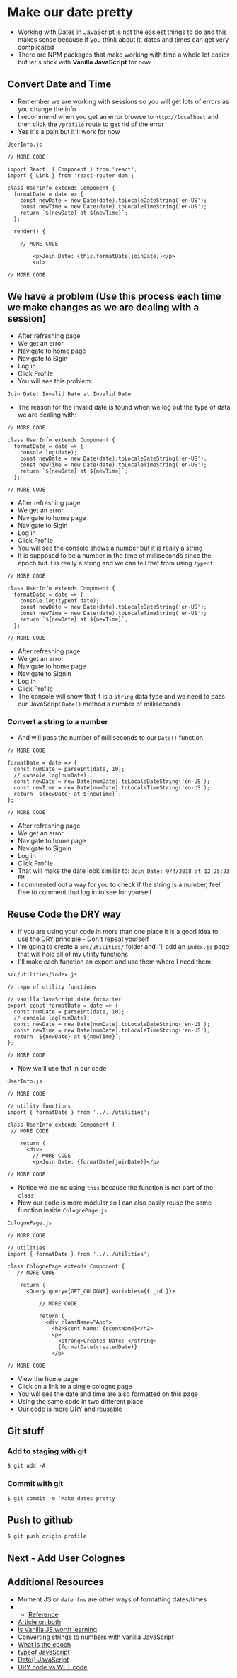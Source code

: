 # Make our date pretty
* Working with Dates in JavaScript is not the easiest things to do and this makes sense because if you think about it, dates and times can get very complicated
* There are NPM packages that make working with time a whole lot easier but let's stick with **Vanilla JavaScript** for now

## Convert Date and Time
* Remember we are working with sessions so you will get lots of errors as you change the info
* I recommend when you get an error browse to `http://localhost` and then click the `/profile` route to get rid of the error
* Yes it's a pain but it'll work for now

`UserInfo.js`

```
// MORE CODE

import React, { Component } from 'react';
import { Link } from 'react-router-dom';

class UserInfo extends Component {
  formatDate = date => {
    const newDate = new Date(date).toLocaleDateString('en-US');
    const newTime = new Date(date).toLocaleTimeString('en-US');
    return `${newDate} at ${newTime}`;
  };

  render() {

    // MORE CODE
    
        <p>Join Date: {this.formatDate(joinDate)}</p>
        <ul>

// MORE CODE
```

## We have a problem (Use this process each time we make changes as we are dealing with a session)
* After refreshing page
* We get an error
* Navigate to home page
* Navigate to Sigin
* Log in
* Click Profile
* You will see this problem:

`Join Date: Invalid Date at Invalid Date`

* The reason for the invalid date is found when we log out the type of data we are dealing with:

```
// MORE CODE

class UserInfo extends Component {
  formatDate = date => {
    console.log(date);
    const newDate = new Date(date).toLocaleDateString('en-US');
    const newTime = new Date(date).toLocaleTimeString('en-US');
    return `${newDate} at ${newTime}`;
  };

// MORE CODE
```

* After refreshing page
* We get an error
* Navigate to home page
* Navigate to Sigin
* Log in
* Click Profile
* You will see the console shows a number but it is really a string
* It is supposed to be a number in the time of milliseconds since the epoch but it is really a string and we can tell that from using `typeof`:

```
// MORE CODE

class UserInfo extends Component {
  formatDate = date => {
    console.log(typeof date);
    const newDate = new Date(date).toLocaleDateString('en-US');
    const newTime = new Date(date).toLocaleTimeString('en-US');
    return `${newDate} at ${newTime}`;
  };

// MORE CODE
```

* After refreshing page
* We get an error
* Navigate to home page
* Navigate to Signin
* Log in
* Click Profile
* The console will show that it is a `string` data type and we need to pass our JavaScript `Date()` method a number of milliseconds

### Convert a string to a number
* And will pass the number of milliseconds to our `Date()` function

```
// MORE CODE

formatDate = date => {
  const numDate = parseInt(date, 10);
  // console.log(numDate);
  const newDate = new Date(numDate).toLocaleDateString('en-US');
  const newTime = new Date(numDate).toLocaleTimeString('en-US');
  return `${newDate} at ${newTime}`;
};

// MORE CODE
```

* After refreshing page
* We get an error
* Navigate to home page
* Navigate to Signin
* Log in
* Click Profile
* That will make the date look similar to: `Join Date: 9/4/2018 at 12:25:23 PM`
* I commented out a way for you to check if the string is a number, feel free to comment that log in to see for yourself

## Reuse Code the DRY way
* If you are using your code in more than one place it is a good idea to use the DRY principle - Don't repeat yourself
* I'm going to create a `src/utilities/` folder and I'll add an `index.js` page that will hold all of my utility functions
* I'll make each function an export and use them where I need them

`src/utilities/index.js`

```
// repo of utility functions

// vanilla JavaScript date formatter
export const formatDate = date => {
  const numDate = parseInt(date, 10);
  // console.log(numDate);
  const newDate = new Date(numDate).toLocaleDateString('en-US');
  const newTime = new Date(numDate).toLocaleTimeString('en-US');
  return `${newDate} at ${newTime}`;
};

// MORE CODE
```

* Now we'll use that in our code

`UserInfo.js`

```
// MORE CODE

// utility functions
import { formatDate } from '../../utilities';

class UserInfo extends Component {
 // MORE CODE

    return (
      <div>
        // MORE CODE
        <p>Join Date: {formatDate(joinDate)}</p>

// MORE CODE
```

* Notice we are no using `this` because the function is not part of the `class`
* Now our code is more modular so I can also easily reuse the same function inside `ColognePage.js`

`ColognePage.js`

```
// MORE CODE

// utilities
import { formatDate } from '../../utilities';

class ColognePage extends Component {
   // MORE CODE

    return (
      <Query query={GET_COLOGNE} variables={{ _id }}>

          // MORE CODE

          return (
            <div className="App">
              <h2>Scent Name: {scentName}</h2>
              <p>
                <strong>Created Date: </strong>
                {formatDate(createdDate)}
              </p>

// MORE CODE
```

* View the home page
* Click on a link to a single cologne page
* You will see the date and time are also formatted on this page
* Using the same code in two different place
* Our code is more DRY and reusable

## Git stuff

### Add to staging with git
`$ git add -A`

### Commit with git
`$ git commit -m 'Make dates pretty`

## Push to github
`$ git push origin profile`

## Next - Add User Colognes

## Additional Resources
* Moment JS or `date fns` are other ways of formatting dates/times
* * [Reference](https://stackoverflow.com/questions/35184003/moment-js-convert-milliseconds-into-date-and-time)
* [Article on both](https://hackernoon.com/why-you-should-choose-date-fns-over-moment-js-in-your-nodejs-applications-116d1a709c43)
* [Is Vanilla JS worth learning](https://medium.freecodecamp.org/is-vanilla-javascript-worth-learning-absolutely-c2c67140ac34)
* [Converting strings to numbers with vanilla JavaScript](https://gomakethings.com/converting-strings-to-numbers-with-vanilla-javascript/)
* [What is the epoch](https://stackoverflow.com/questions/9575790/how-to-get-time-in-milliseconds-since-the-unix-epoch-in-javascript)
* [typeof JavaScript](https://developer.mozilla.org/en-US/docs/Web/JavaScript/Reference/Operators/typeof)
* [Date() JavaScript](https://developer.mozilla.org/en-US/docs/Web/JavaScript/Reference/Global_Objects/Date)
* [DRY code vs WET code](https://www.codementor.io/joshuaaroke/dry-code-vs-wet-code-89xjwv11w)
